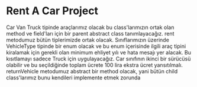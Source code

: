 # Rent A Car Project

Car Van Truck tipinde araçlarımız olacak bu class'larımızın ortak olan method ve field'ları için bir parent abstract class tanımlayacağız.
rent metodumuz bütün tiplerimizde ortak olacak.
Sınıflarımızın üzerinde VehicleType tipinde bir enum olacak ve bu enum içerisinde ilgili araç tipini kiralamak için
gerekli olan minimum ehliyet yılı ve hata mesajı yer alacak. Bu kısıtlamayı sadece Truck için uygulayacağız.
Car sınıfının ikinci bir sürücüsü olabilir ve bu seçildiğinde toplam ücrete 100 lira ekstra ücret yansıtılmalı.
returnVehicle metodumuz abstract bir method olacak, yani bütün child class'larımız bunu kendileri implemente etmek zorunda